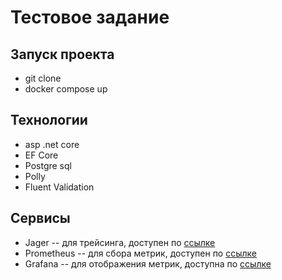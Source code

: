 <h1>Тестовое задание</h1>

<h2>Запуск проекта</h2>
<ul>
<li> git clone</li>
<li>docker compose up</li> 
</ul>

<h2>Технологии</h2>
<ul>
  <li>asp .net core</li>
  <li>EF Core</li>
  <li>Postgre sql</li>
  <li>Polly</li>
  <li>Fluent Validation</li>
</ul>

<h2>Сервисы</h2>
<ul>
  <li>Jager -- для трейсинга, доступен по <a href = "http://84.252.143.70:16686/search">ссылке</a> </li>
  <li>Prometheus -- для сбора метрик, доступен по <a href = "http://84.252.143.70:9090">ссылке</a></li>
  <li>Grafana -- для отображения метрик, доступна по <a href = "http://84.252.143.70:3000/?orgId=1&from=now-6h&to=now&timezone=browser">ссылке</a></li>
</ul>
